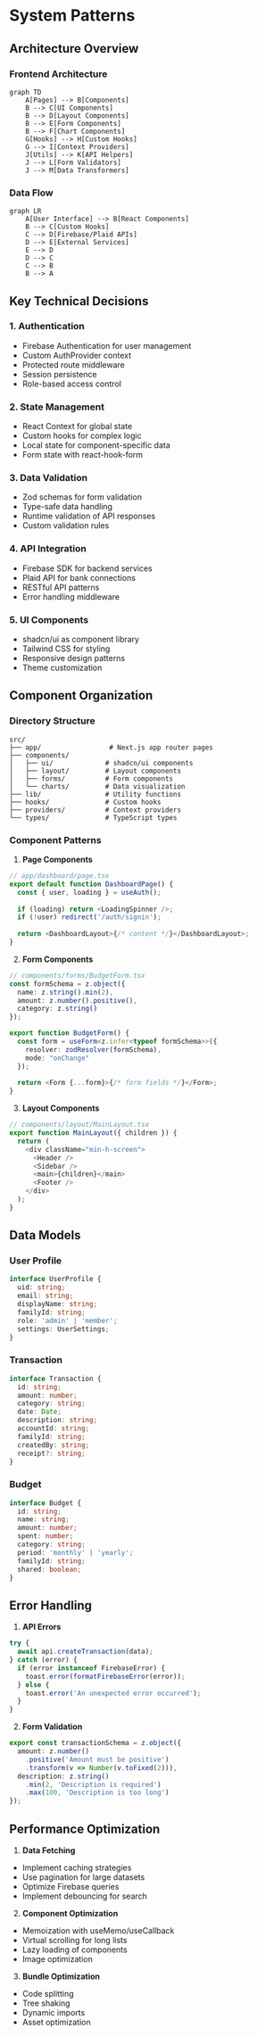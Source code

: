 # System Patterns

## Architecture Overview

### Frontend Architecture
```mermaid
graph TD
    A[Pages] --> B[Components]
    B --> C[UI Components]
    B --> D[Layout Components]
    B --> E[Form Components]
    B --> F[Chart Components]
    G[Hooks] --> H[Custom Hooks]
    G --> I[Context Providers]
    J[Utils] --> K[API Helpers]
    J --> L[Form Validators]
    J --> M[Data Transformers]
```

### Data Flow
```mermaid
graph LR
    A[User Interface] --> B[React Components]
    B --> C[Custom Hooks]
    C --> D[Firebase/Plaid APIs]
    D --> E[External Services]
    E --> D
    D --> C
    C --> B
    B --> A
```

## Key Technical Decisions

### 1. Authentication
- Firebase Authentication for user management
- Custom AuthProvider context
- Protected route middleware
- Session persistence
- Role-based access control

### 2. State Management
- React Context for global state
- Custom hooks for complex logic
- Local state for component-specific data
- Form state with react-hook-form

### 3. Data Validation
- Zod schemas for form validation
- Type-safe data handling
- Runtime validation of API responses
- Custom validation rules

### 4. API Integration
- Firebase SDK for backend services
- Plaid API for bank connections
- RESTful API patterns
- Error handling middleware

### 5. UI Components
- shadcn/ui as component library
- Tailwind CSS for styling
- Responsive design patterns
- Theme customization

## Component Organization

### Directory Structure
```
src/
├── app/                 # Next.js app router pages
├── components/
│   ├── ui/             # shadcn/ui components
│   ├── layout/         # Layout components
│   ├── forms/          # Form components
│   └── charts/         # Data visualization
├── lib/                # Utility functions
├── hooks/              # Custom hooks
├── providers/          # Context providers
└── types/              # TypeScript types
```

### Component Patterns

1. **Page Components**
```typescript
// app/dashboard/page.tsx
export default function DashboardPage() {
  const { user, loading } = useAuth();
  
  if (loading) return <LoadingSpinner />;
  if (!user) redirect('/auth/signin');
  
  return <DashboardLayout>{/* content */}</DashboardLayout>;
}
```

2. **Form Components**
```typescript
// components/forms/BudgetForm.tsx
const formSchema = z.object({
  name: z.string().min(2),
  amount: z.number().positive(),
  category: z.string()
});

export function BudgetForm() {
  const form = useForm<z.infer<typeof formSchema>>({
    resolver: zodResolver(formSchema),
    mode: "onChange"
  });
  
  return <Form {...form}>{/* form fields */}</Form>;
}
```

3. **Layout Components**
```typescript
// components/layout/MainLayout.tsx
export function MainLayout({ children }) {
  return (
    <div className="min-h-screen">
      <Header />
      <Sidebar />
      <main>{children}</main>
      <Footer />
    </div>
  );
}
```

## Data Models

### User Profile
```typescript
interface UserProfile {
  uid: string;
  email: string;
  displayName: string;
  familyId: string;
  role: 'admin' | 'member';
  settings: UserSettings;
}
```

### Transaction
```typescript
interface Transaction {
  id: string;
  amount: number;
  category: string;
  date: Date;
  description: string;
  accountId: string;
  familyId: string;
  createdBy: string;
  receipt?: string;
}
```

### Budget
```typescript
interface Budget {
  id: string;
  name: string;
  amount: number;
  spent: number;
  category: string;
  period: 'monthly' | 'yearly';
  familyId: string;
  shared: boolean;
}
```

## Error Handling

1. **API Errors**
```typescript
try {
  await api.createTransaction(data);
} catch (error) {
  if (error instanceof FirebaseError) {
    toast.error(formatFirebaseError(error));
  } else {
    toast.error('An unexpected error occurred');
  }
}
```

2. **Form Validation**
```typescript
export const transactionSchema = z.object({
  amount: z.number()
    .positive('Amount must be positive')
    .transform(v => Number(v.toFixed(2))),
  description: z.string()
    .min(2, 'Description is required')
    .max(100, 'Description is too long')
});
```

## Performance Optimization

1. **Data Fetching**
- Implement caching strategies
- Use pagination for large datasets
- Optimize Firebase queries
- Implement debouncing for search

2. **Component Optimization**
- Memoization with useMemo/useCallback
- Virtual scrolling for long lists
- Lazy loading of components
- Image optimization

3. **Bundle Optimization**
- Code splitting
- Tree shaking
- Dynamic imports
- Asset optimization 